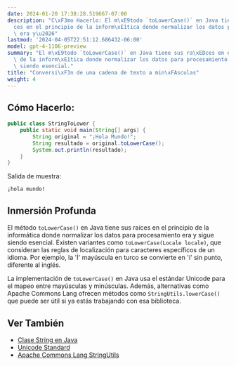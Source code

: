 ```yaml
---
date: 2024-01-20 17:38:28.519667-07:00
description: "C\xF3mo Hacerlo: El m\xE9todo `toLowerCase()` en Java tiene sus ra\xED\
  ces en el principio de la inform\xE1tica donde normalizar los datos para procesamiento\
  \ era y\u2026"
lastmod: '2024-04-05T22:51:12.686432-06:00'
model: gpt-4-1106-preview
summary: "El m\xE9todo `toLowerCase()` en Java tiene sus ra\xEDces en el principio\
  \ de la inform\xE1tica donde normalizar los datos para procesamiento era y sigue\
  \ siendo esencial."
title: "Conversi\xF3n de una cadena de texto a min\xFAsculas"
weight: 4
---
```


## Cómo Hacerlo:
```java
public class StringToLower {
    public static void main(String[] args) {
        String original = "¡Hola Mundo!";
        String resultado = original.toLowerCase();
        System.out.println(resultado);
    }
}
```
Salida de muestra:
```
¡hola mundo!
```

## Inmersión Profunda
El método `toLowerCase()` en Java tiene sus raíces en el principio de la informática donde normalizar los datos para procesamiento era y sigue siendo esencial. Existen variantes como `toLowerCase(Locale locale)`, que consideran las reglas de localización para caracteres específicos de un idioma. Por ejemplo, la 'İ' mayúscula en turco se convierte en 'i' sin punto, diferente al inglés. 

La implementación de `toLowerCase()` en Java usa el estándar Unicode para el mapeo entre mayúsculas y minúsculas. Además, alternativas como Apache Commons Lang ofrecen métodos como `StringUtils.lowerCase()` que puede ser útil si ya estás trabajando con esa biblioteca.

## Ver También
- [Clase String en Java](https://docs.oracle.com/en/java/javase/17/docs/api/java.base/java/lang/String.html)
- [Unicode Standard](https://www.unicode.org/standard/standard.html)
- [Apache Commons Lang StringUtils](https://commons.apache.org/proper/commons-lang/apidocs/org/apache/commons/lang3/StringUtils.html)
